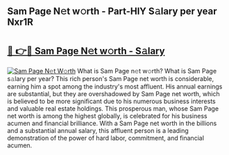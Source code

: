 ## Sam Page N𝚎t w𝚘rth - Part-HlY S𝚊lary per year Nxr1R

# <h2><a href="http://gc2lej.nevu.top/?p=Sam+Page">🔗 👉🔴 Sam Page N𝚎t w𝚘rth - S𝚊lary</a></h2>

[![Sam Page N𝚎t W𝚘rth](https://i.imgur.com/Oavwk0R.jpeg)](http://gc2lej.nevu.top/?p=Sam+Page)
What is Sam Page n𝚎t w𝚘rth? What is Sam Page s𝚊lary per year?
This rich person's Sam Page net worth is considerable, earning him a spot among the industry's most affluent. His annual earnings are substantial, but they are overshadowed by Sam Page net worth, which is believed to be more significant due to his numerous business interests and valuable real estate holdings. This prosperous man, whose Sam Page net worth is among the highest globally, is celebrated for his business acumen and financial brilliance. With a Sam Page net worth in the billions and a substantial annual salary, this affluent person is a leading demonstration of the power of hard labor, commitment, and financial acumen.
